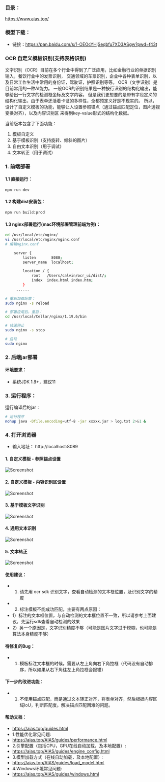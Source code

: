 ### 目录：
https://www.aias.top/

### 模型下载：
- 链接：https://pan.baidu.com/s/1-OEOcYHjSeqbfu7XD3ASgw?pwd=f43t

### OCR 自定义模板识别(支持表格识别)

文字识别（OCR）目前在多个行业中得到了广泛应用，比如金融行业的单据识别输入，餐饮行业中的发票识别，
交通领域的车票识别，企业中各种表单识别，以及日常工作生活中常用的身份证，驾驶证，护照识别等等。
OCR（文字识别）是目前常用的一种AI能力。
一般OCR的识别结果是一种按行识别的结构化输出，能够给出一行文字的检测框坐标及文字内容。
但是我们更想要的是带有字段定义的结构化输出，由于表单还活着卡证的多样性，全都预定义好是不现实的。
所以，设计了自定义模板的功能，能够让人设置参照锚点（通过锚点匹配定位，图片透视变换对齐），以及内容识别区
来得到key-value形式的结构化数据。

当前版本包含了下面功能：
1. 模板自定义
2. 基于模板识别（支持旋转、倾斜的图片）
3. 自由文本识别（用于调试）
4. 文本转正（用于调试）
  


### 1. 前端部署

#### 1.1 直接运行：
```bash
npm run dev
```

#### 1.2 构建dist安装包：
```bash
npm run build:prod
```

#### 1.3 nginx部署运行(mac环境部署管理前端为例)：
```bash
cd /usr/local/etc/nginx/
vi /usr/local/etc/nginx/nginx.conf
# 编辑nginx.conf

    server {
        listen       8080;
        server_name  localhost;

        location / {
            root   /Users/calvin/ocr_ui/dist/;
            index  index.html index.htm;
        }
     ......
     
# 重新加载配置：
sudo nginx -s reload 

# 部署应用后，重启：
cd /usr/local/Cellar/nginx/1.19.6/bin

# 快速停止
sudo nginx -s stop

# 启动
sudo nginx     
```

### 2. 后端jar部署
#### 环境要求：
- 系统JDK 1.8+，建议11

### 3. 运行程序：
运行编译后的jar：
```bash
# 运行程序
nohup java -Dfile.encoding=utf-8 -jar xxxxx.jar > log.txt 2>&1 &
```

### 4. 打开浏览器
- 输入地址： http://localhost:8089

#### 1. 自定义模板 - 参照锚点设置
![Screenshot](https://aias-home.oss-cn-beijing.aliyuncs.com/AIAS/OCR/images/ocr_anchor.jpeg)

#### 2. 自定义模板 - 内容识别区设置
![Screenshot](https://aias-home.oss-cn-beijing.aliyuncs.com/AIAS/OCR/images/ocr_content.jpeg)

#### 3. 基于模板文字识别
![Screenshot](https://aias-home.oss-cn-beijing.aliyuncs.com/AIAS/OCR/images/ocr_rec.jpeg)

#### 4. 通用文本识别  
![Screenshot](https://aias-home.oss-cn-beijing.aliyuncs.com/AIAS/OCR/images/ocr_freetxt.jpeg)
 
#### 5. 文本转正
![Screenshot](https://aias-home.oss-cn-beijing.aliyuncs.com/AIAS/OCR/images/ocrweb_mlsd.jpg)



#### 使用建议：
- 1. 请先用 ocr sdk 识别文字，查看自动检测的文本框位置，及识别文字的精度
- 2. 标注模板不能成功匹配，主要有两点原因：
- 1）标注的文本框位置，与自动检测的文本框位置不一致，所以请参考上面建议，先运行sdk查看自动检测的效果
- 2）另一个原因是，文字识别精度不够（可能是图片文字过于模糊，也可能是算法本身精度不够）

#### 待修复的Bug：
- 1. 模板标注文本框的时候，需要从左上角向右下角拉框（代码没有自动排序，所以如果从右下角往左上角拉框会报错）

#### 下一步的改进功能：
- 1. 不使用锚点匹配，而是通过文本转正对齐，将表单对齐，然后根据内容区域IoU，判断匹配度。解决锚点匹配困难的问题。



#### 帮助文档：
- https://aias.top/guides.html
- 1.性能优化常见问题:
- https://aias.top/AIAS/guides/performance.html
- 2.引擎配置（包括CPU，GPU在线自动加载，及本地配置）:
- https://aias.top/AIAS/guides/engine_config.html
- 3.模型加载方式（在线自动加载，及本地配置）:
- https://aias.top/AIAS/guides/load_model.html
- 4.Windows环境常见问题:
- https://aias.top/AIAS/guides/windows.html